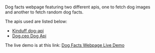 Dog facts webpage featuring two different apis, one to fetch dog images and another to fetch random dog facts.

The apis used are listed below: 
- [Kinduff dog-api](https://kinduff.github.io/dog-api/)
- [Dog.ceo Dog Api](https://dog.ceo/dog-api/)

The live demo is at this link:
[Dog Facts Webpage Live Demo](https://dog-facts-bay.vercel.app/)
